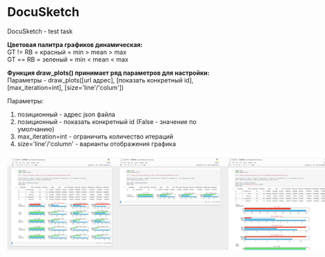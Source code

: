 # DocuSketch
DocuSketch - test task

<p>
<strong>Цветовая палитра графиков динамическая:</strong><br>
GT != RB = красный = min > mean > max<br>
GT == RB = зеленый = min < mean < max<br>
</p>

<p>
<strong>Функция draw_plots() принимает ряд параметров для настройки:</strong><br>
Параметры - draw_plots([url адрес], [показать конкретный id], [max_iteration=int], [size='line'/'colum'])<br>

<p>Параметры:</p>
<ol>
  <li> позиционный - адрес json файла</li>
  <li> позиционный - показать конкретный id (False - значение по умолчанию)</li>
  <li>max_iteration=int - ограничить количество итераций</li>
  <li>size='line'/'column' - варианты отображения графика</li>
</ol>
</p>

<div style="display: flex;">

  <img src="https://github.com/AliaksandrHus/DocuSketch/blob/master/screenshot/1.jpg" width="250">
  <img src="https://github.com/AliaksandrHus/DocuSketch/blob/master/screenshot/2.jpg" width="250">
  <img src="https://github.com/AliaksandrHus/DocuSketch/blob/master/screenshot/3.jpg" width="250">
  <img src="https://github.com/AliaksandrHus/DocuSketch/blob/master/screenshot/4.jpg" width="250">

</div>
